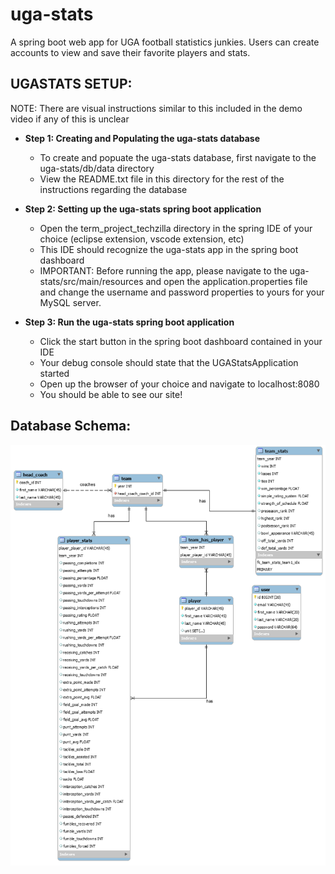 # uga-stats
A spring boot web app for UGA football statistics junkies. Users can create accounts to view and save their favorite players and stats.

## UGASTATS SETUP:

NOTE: There are visual instructions similar to this included in the demo video if any of this is unclear
    
* **Step 1: Creating and Populating the uga-stats database**

  * To create and popuate the uga-stats database, first navigate to the uga-stats/db/data directory
  * View the README.txt file in this directory for the rest of the instructions regarding the database

* **Step 2: Setting up the uga-stats spring boot application**
  * Open the term_project_techzilla directory in the spring IDE of your choice (eclipse extension, vscode extension, etc)
  * This IDE should recognize the uga-stats app in the spring boot dashboard
  * IMPORTANT: Before running the app, please navigate to the uga-stats/src/main/resources and open the application.properties file and change the username and password properties to yours for your MySQL server.

* **Step 3: Run the uga-stats spring boot application**
  * Click the start button in the spring boot dashboard contained in your IDE
  * Your debug console should state that the UGAStatsApplication started
  * Open up the browser of your choice and navigate to localhost:8080
  * You should be able to see our site!

## Database Schema:
![Database Schema](https://github.com/djquigon/uga-stats/blob/main/assets/ERDiagram.png?raw=true)
